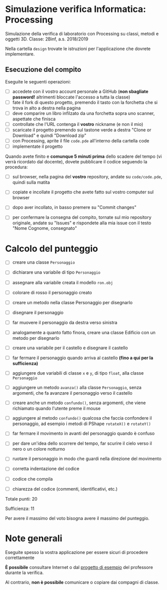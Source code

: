 # Simulazione verifica Informatica: Processing
Simulazione della verifica di laboratorio con Processing su classi, metodi e oggetti 3D.
Classe: 2Binf, a.s. 2018/2019

Nella cartella `design` trovate le istruzioni per l'applicazione che dovrete implementare.

## Esecuzione del compito
Eseguite le seguenti operazioni:

- [ ] accedete con il vostro account personale a GitHub (**non sbagliate password!** altrimenti bloccate l'accesso a tutta la classe)
- [ ] fate il fork di questo progetto, premendo il tasto con la forchetta che si trova in alto a destra nella pagina
- [ ] deve comparire un libro infilzato da una forchetta sopra uno scanner, aspettate che finisca
- [ ] controllate che l'URL contenga il **vostro** nickname (e non il mio)
- [ ] scaricate il progetto premendo sul tastone verde a destra "Clone or Download" e quindi "Download zip"
- [ ] con Processing, aprite il file `code.pde` all'interno della cartella code
- [ ] implementate il progetto

Quando avete finito e **comunque 5 minuti prima** dello scadere del tempo (vi verrà ricordato dal docente), dovete pubblicare il codice seguendo la procedura:
- [ ] sul browser, nella pagina del **vostro** repository, andate su `code/code.pde`, quindi sulla matita
- [ ] copiate e incollate il progetto che avete fatto sul vostro computer sul browser
- [ ] dopo aver incollato, in basso premere su "Commit changes"
- [ ] per confermare la consegna del compito, tornate sul mio repository originale, andate su "Issues" e rispondete alla mia issue con il testo "Nome Cognome, consegnato"


# Calcolo del punteggio
- [ ] creare una classe `Personaggio`
- [ ] dichiarare una variabile di tipo `Personaggio`
- [ ] assegnare alla variabile creata il modello `ron.obj`
- [ ] colorare di rosso il personaggio creato
- [ ] creare un metodo nella classe Personaggio per disegnarlo
- [ ] disegnare il personaggio
- [ ] far muovere il personaggio da destra verso sinistra
- [ ] analogamente a quanto fatto finora, creare una classe Edificio con un metodo per disegnarlo
- [ ] creare una variabile per il castello e disegnare il castello
- [ ] far fermare il personaggio quando arriva al castello __(fino a qui per la sufficienza)__

- [ ] aggiungere due variabili di classe `x` e `y`, di tipo `float`, alla classe `Personaggio`
- [ ] aggiungere un metodo `avanza()` alla classe `Personaggio`, senza argomenti, che fa avanzare il personaggio verso il castello
- [ ] creare anche un metodo `confundo()`, senza argomenti, che viene richiamato quando l'utente preme il mouse
- [ ] aggiungere al metodo `confundo()` qualcosa che faccia confondere il personaggio, ad esempio i metodi di PShape `rotateX()` e `rotateY()`
- [ ] far fermare il movimento in avanti del personaggio quando è confuso
- [ ] per dare un'idea dello scorrere del tempo, far scurire il cielo verso il nero o un colore notturno
- [ ] ruotare il personaggio in modo che guardi nella direzione del movimento

- [ ] corretta indentazione del codice
- [ ] codice che compila
- [ ] chiarezza del codice (commenti, identificativi, etc.)

Totale punti: 20

Sufficienza: 11

Per avere il massimo del voto bisogna avere il massimo del punteggio.


# Note generali
Eseguite spesso la vostra applicazione per essere sicuri di procedere correttamente

**È possibile** consultare Internet o dal [progetto di esempio](https://github.com/marconicivitavecchia-story/cappuccetto-rosso) del professore durante la verifica.

Al contrario, **non è possibile** comunicare o copiare dai compagni di classe.
